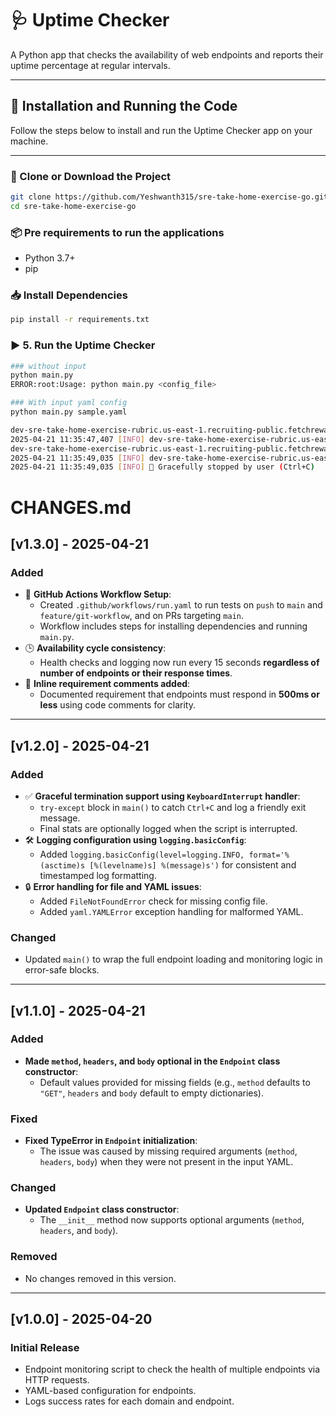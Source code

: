 # 🩺 Uptime Checker

A Python app that checks the availability of web endpoints and reports their uptime percentage at regular intervals.

---

## 🔧 Installation and Running the Code

Follow the steps below to install and run the Uptime Checker app on your machine.

---

### 📁 Clone or Download the Project

```bash
git clone https://github.com/Yeshwanth315/sre-take-home-exercise-go.git
cd sre-take-home-exercise-go
```

### 📦 Pre requirements to run the applications

- Python 3.7+
- pip

### 📥 Install Dependencies

```bash
pip install -r requirements.txt

```

### ▶️ 5. Run the Uptime Checker
```bash
### without input 
python main.py 
ERROR:root:Usage: python main.py <config_file>

### With input yaml config
python main.py sample.yaml

dev-sre-take-home-exercise-rubric.us-east-1.recruiting-public.fetchrewards.com - 25% availability (1 successful / 4 total requests)
2025-04-21 11:35:47,407 [INFO] dev-sre-take-home-exercise-rubric.us-east-1.recruiting-public.fetchrewards.com - 25% availability (1 successful / 4 total requests)
dev-sre-take-home-exercise-rubric.us-east-1.recruiting-public.fetchrewards.com - 25% availability (1 successful / 4 total requests)
2025-04-21 11:35:49,035 [INFO] dev-sre-take-home-exercise-rubric.us-east-1.recruiting-public.fetchrewards.com - 25% availability (1 successful / 4 total requests)
2025-04-21 11:35:49,035 [INFO] 🛑 Gracefully stopped by user (Ctrl+C)

```

# CHANGES.md

## [v1.3.0] - 2025-04-21
### Added
- 🚀 **GitHub Actions Workflow Setup**:
  - Created `.github/workflows/run.yaml` to run tests on `push` to `main` and `feature/git-workflow`, and on PRs targeting `main`.
  - Workflow includes steps for installing dependencies and running `main.py`.
- 🕒 **Availability cycle consistency**:
  - Health checks and logging now run every 15 seconds **regardless of number of endpoints or their response times**.
- 💬 **Inline requirement comments added**:
  - Documented requirement that endpoints must respond in **500ms or less** using code comments for clarity.

---

## [v1.2.0] - 2025-04-21
### Added
- ✅ **Graceful termination support using `KeyboardInterrupt` handler**:
  - `try-except` block in `main()` to catch `Ctrl+C` and log a friendly exit message.
  - Final stats are optionally logged when the script is interrupted.
- 🛠️ **Logging configuration using `logging.basicConfig`**:
  - Added `logging.basicConfig(level=logging.INFO, format='%(asctime)s [%(levelname)s] %(message)s')` for consistent and timestamped log formatting.
- 🔒 **Error handling for file and YAML issues**:
  - Added `FileNotFoundError` check for missing config file.
  - Added `yaml.YAMLError` exception handling for malformed YAML.

### Changed
- Updated `main()` to wrap the full endpoint loading and monitoring logic in error-safe blocks.

---

## [v1.1.0] - 2025-04-21
### Added
- **Made `method`, `headers`, and `body` optional in the `Endpoint` class constructor**:
  - Default values provided for missing fields (e.g., `method` defaults to `"GET"`, `headers` and `body` default to empty dictionaries).
  
### Fixed
- **Fixed TypeError in `Endpoint` initialization**:
  - The issue was caused by missing required arguments (`method`, `headers`, `body`) when they were not present in the input YAML.
  
### Changed
- **Updated `Endpoint` class constructor**:
  - The `__init__` method now supports optional arguments (`method`, `headers`, and `body`).
  
### Removed
- No changes removed in this version.

---

## [v1.0.0] - 2025-04-20
### Initial Release
- Endpoint monitoring script to check the health of multiple endpoints via HTTP requests.
- YAML-based configuration for endpoints.
- Logs success rates for each domain and endpoint.
